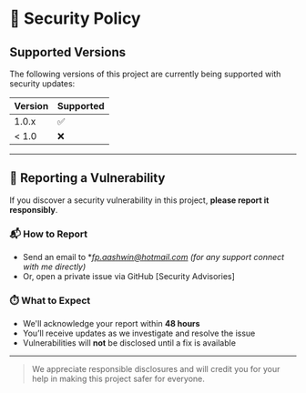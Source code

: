 # 🔐 Security Policy

## Supported Versions

The following versions of this project are currently being supported with security updates:

| Version | Supported          |
| ------- | ------------------ |
| 1.0.x   | ✅                 |
| < 1.0   | ❌                 |

---

## 📢 Reporting a Vulnerability

If you discover a security vulnerability in this project, **please report it responsibly**.

### 📬 How to Report
- Send an email to **fp.aashwin@hotmail.com* *(for any support connect with me directly)*
- Or, open a private issue via GitHub [Security Advisories]

### ⏱️ What to Expect
- We'll acknowledge your report within **48 hours**
- You’ll receive updates as we investigate and resolve the issue
- Vulnerabilities will **not** be disclosed until a fix is available

---

> We appreciate responsible disclosures and will credit you for your help in making this project safer for everyone.
